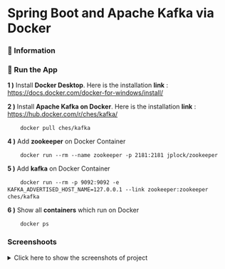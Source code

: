 # Spring Boot and Apache Kafka via Docker

### 📖 Information

### 🔨 Run the App

<b>1 )</b> Install <b>Docker Desktop</b>. Here is the installation <b>link</b> : https://docs.docker.com/docker-for-windows/install/

<b>2 )</b> Install <b>Apache Kafka on Docker</b>. Here is the installation <b>link</b> : https://hub.docker.com/r/ches/kafka/
```
    docker pull ches/kafka
```

<b>4 )</b> Add <b>zookeeper</b> on Docker Container
```
    docker run --rm --name zookeeper -p 2181:2181 jplock/zookeeper 
```
<b>5 )</b> Add <b>kafka</b> on Docker Container
```
    docker run --rm -p 9092:9092 -e KAFKA_ADVERTISED_HOST_NAME=127.0.0.1 --link zookeeper:zookeeper ches/kafka
```
<b>6 )</b> Show all <b>containers</b> which run on Docker
```
    docker ps 
```

### Screenshoots

<details>
<summary>Click here to show the screenshots of project</summary>
<table style="border: 0px;">
  <tr>
     <td align="center"> Figure 1 </td>
  </tr>
  <tr>
    <td><img width="800" height="400" src ="docker_images\0.PNG"></td>
  </tr>
  <tr>
       <td align="center"> Figure 2 </td>
  </tr>
  <tr>
      <td><img width="2500" height="400" src ="docker_images\1.PNG"></td>
  </tr>
  <tr>
       <td align="center"> Figure 3 </td>
  </tr>
  <tr>
      <td><img width="2500" height="300" src ="docker_images\2.PNG"></td>
  </tr>
  <tr>
     <td align="center"> Figure 4 </td>
  </tr>
  <tr>
    <td><img width="2500" height="300" src ="docker_images\3.PNG"></td>
  </tr>
  <tr>
       <td align="center"> Figure 5 </td>
  </tr>
  <tr>
      <td><img width="2500" height="300" src ="docker_images\4.PNG"></td>
  </tr>
  <tr>
         <td align="center"> Figure 6 </td>
  </tr>
  <tr>
        <td><img width="2500" height="300" src ="docker_images\5.PNG"></td>
  </tr>
  <tr>
        <td align="center"> Figure 7 </td>
  </tr>
  <tr>
        <td><img width="1000" height="300" src ="docker_images\6.PNG"></td>
  </tr>
  <tr>
        <td align="center"> Figure 8 </td>
  </tr>
  <tr>
        <td><img width="2500" height="300" src ="docker_images\7.PNG"></td>
  </tr>
  <tr>
        <td align="center"> Figure 9 </td>
  </tr>
  <tr>
        <td><img width="2500" height="300" src ="docker_images\8.PNG"></td>
  </tr>
  <tr>
        <td align="center"> Figure 10 </td>
  </tr>
  <tr>
        <td><img width="2500" height="600" src ="docker_images\9.PNG"></td>
  </tr>
</table>
</details>